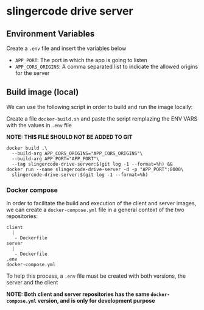 # slingercode drive server

## Environment Variables

Create a `.env` file and insert the variables below

- `APP_PORT`: The port in which the app is going to listen
- `APP_CORS_ORIGINS`: A comma separated list to indicate the allowed origins for the server

## Build image (local)

We can use the following script in order to build and run the image locally:

Create a file `docker-build.sh` and paste the script remplazing the ENV VARS with the
values in `.env` file

**NOTE: THIS FILE SHOULD NOT BE ADDED TO GIT**

```shell
docker build .\
  --build-arg APP_CORS_ORIGINS="APP_CORS_ORIGINS"\
  --build-arg APP_PORT="APP_PORT"\
  --tag slingercode-drive-server:$(git log -1 --format=%h) &&
docker run --name slingercode-drive-server -d -p "APP_PORT":8000\
  slingercode-drive-server:$(git log -1 --format=%h)
```

### Docker compose

In order to facilitate the build and execution of the client and server images,
we can create a `docker-compose.yml` file in a general context of the
two repositories:

```
client
  |
   - Dockerfile
server
  |
   - Dockerfile
.env
docker-compose.yml
```

To help this process, a `.env` file must be created with both versions, the server and the client

**NOTE: Both client and server repositories has the same `docker-compose.yml` version, and is only for development purpose**
